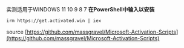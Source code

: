 实测适用于WINDOWS 11 10 9 8 7 
**在PowerShell中输入以安装**
```
irm https://get.activated.win | iex
```
source 
[https://github.com/massgravel/Microsoft-Activation-Scripts](https://github.com/massgravel/Microsoft-Activation-Scripts)